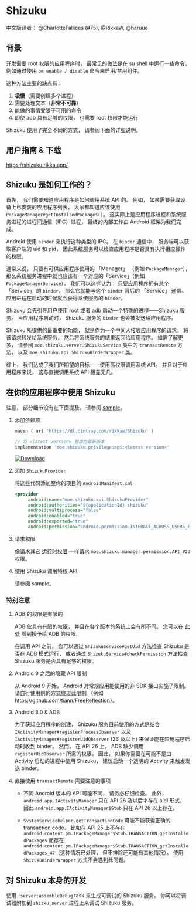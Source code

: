 # Shizuku
中文版译者： @CharlotteFallices (#75), @RikkaW, @haruue

## 背景

开发需要 root 权限的应用程序时， 最常见的做法是在 su shell 中运行一些命令。 例如通过使用 `pm enable / disable` 命令来启用/禁用组件。

这种方法主要的缺点有：

1. **极慢**（需要创建多个进程）
2. 需要处理文本（**非常不可靠**）
3. 能做的事情受限于可用的命令
4. 即使 adb 具有足够的权限， 也需要 root 权限才能运行

Shizuku 使用了完全不同的方式， 请参阅下面的详细说明。

## 用户指南 & 下载

<https://shizuku.rikka.app/>

## Shizuku 是如何工作的？

首先， 我们需要知道应用程序是如何调用系统 API 的。 例如， 如果需要获取设备上已安装的应用程序列表， 大家都知道应该使用 `PackageManager#getInstalledPackages()`。 这实际上是应用程序进程和系统服务进程的进程间通信（IPC）过程， 最终的内部工作由 Android 框架为我们完成。

Android 使用 `binder` 来执行这种类型的 IPC。 在 `binder` 通信中， 服务端可以获取客户端的 uid 和 pid， 因此系统服务可以检查应用程序是否具有执行相应操作的权限。

通常来说， 只要有可供应用程序使用的 「Manager」 （例如 `PackageManager`）， 那么系统服务进程中就也应该有一个对应的「Service」（例如 `PackageManagerService`）。 我们可以这样认为： 只要应用程序拥有某个 「Service」 的 `binder`， 那么它就能与这个 `binder` 背后的 「Service」 通信。 应用进程在启动的时候就会获得系统服务的 `binder`。

Shizuku 会先引导用户使用 root 或者 adb 启动一个特殊的进程——Shizuku 服务。 当应用程序启动时， Shizuku 服务的 `binder` 也会被发送给应用程序。

Shizuku 所提供的最重要的功能， 就是作为一个中间人接收应用程序的请求， 将该请求转发给系统服务， 然后将系统服务的结果返回给应用程序。 如需了解更多， 请参阅 `moe.shizuku.server.ShizukuService` 类中的 `transactRemote` 方法， 以及 `moe.shizuku.api.ShizukuBinderWrapper` 类。

综上， 我们达成了我们所期望的目标——使用高权限调用系统 API。 并且对于应用程序来说， 这与直接调用系统 API 相差无几。

## 在你的应用程序中使用 Shizuku

注意， 部分细节没有在下面提及。 请参阅 [sample](https://github.com/RikkaApps/Shizuku/tree/master/sample)。

1. 添加依赖项

   ```groovy
   maven { url 'https://dl.bintray.com/rikkaw/Shizuku' }
   ```

   ```groovy
   // 将 <latest version> 替换为最新版本
   implementation 'moe.shizuku.privilege:api:<latest version>'
   ```

   [![Download](https://api.bintray.com/packages/rikkaw/Shizuku/api/images/download.svg)](https://bintray.com/rikkaw/Shizuku/api/_latestVersion)


2. 添加 `ShizukuProvider`

   将这些代码添加至你的项目的 `AndroidManifest.xml`

   ```xml
   <provider
        android:name="moe.shizuku.api.ShizukuProvider"
        android:authorities="${applicationId}.shizuku"
        android:multiprocess="false"
        android:enabled="true"
        android:exported="true"
        android:permission="android.permission.INTERACT_ACROSS_USERS_FULL" />
   ```

3. 请求权限

   像请求其它 [运行时权限](https://developer.android.com/distribute/best-practices/develop/runtime-permissions) 一样请求 `moe.shizuku.manager.permission.API_V23` 权限。

4. 使用 Shizuku 调用特权 API

   请参阅 sample。

### 特别注意

1. ADB 的权限是有限的

   ADB 仅具有有限的权限， 并且在各个版本的系统上会有所不同。 您可以在 [此处](https://github.com/aosp-mirror/platform_frameworks_base/blob/master/packages/Shell/AndroidManifest.xml) 看到授予给 ADB 的权限.

   在调用 API 之前， 您可以通过 `ShizukuService#getUid` 方法检查 Shizuku 是否在 ADB 模式运行， 或者通过 `ShizukuService#checkPermission` 方法检查 Shizuku 服务是否具有足够的权限。

2. Android 9 之后的隐藏 API 限制

   从 Android 9 开始， Android 对常规应用能使用的非 SDK 接口实施了限制。 请自行使用别的方式绕过此限制 （例如 <https://github.com/tiann/FreeReflection>）。

3. Android 8.0 & ADB

   为了获知应用程序的创建， Shizuku 服务目前使用的方式是结合 `IActivityManager#registerProcessObserver` 以及 `IActivityManager#registerUidObserver` (26 及以上) 来保证能在应用程序启动时收到 binder。 然而， 在 API 26 上， ADB 缺少调用 `registerUidObserver` 所需的权限。 因此， 如果你需要在可能不是由 Activity 启动的进程中使用 Shizuku， 建议启动一个透明的 Activity 来触发发送 binder。

4. 直接使用 `transactRemote` 需要注意的事项

   * 不同 Android 版本的 API 可能不同， 请务必仔细检查。 此外， `android.app.IActivityManager` 只在 API 26 及以后才存在 aidl 形式， 因此 `android.app.IActivityManager$Stub` 只在 API 26 以上存在。

   * `SystemServiceHelper.getTransactionCode` 可能不能获得正确的 transaction code， 比如在 API 25 上不存在 `android.content.pm.IPackageManager$Stub.TRANSACTION_getInstalledPackages` 而存在 `android.content.pm.IPackageManager$Stub.TRANSACTION_getInstalledPackages_47`（这种情况已处理， 但不排除还可能有其他情况）。 使用 `ShizukuBinderWrapper` 方式不会遇到此问题。

## 对 Shizuku 本身的开发

使用 `:server:assembleDebug` task 来生成可调试的 Shizuku 服务。 你可以将调试器附加到 `shizku_server` 进程上来调试 Shizuku 服务。


